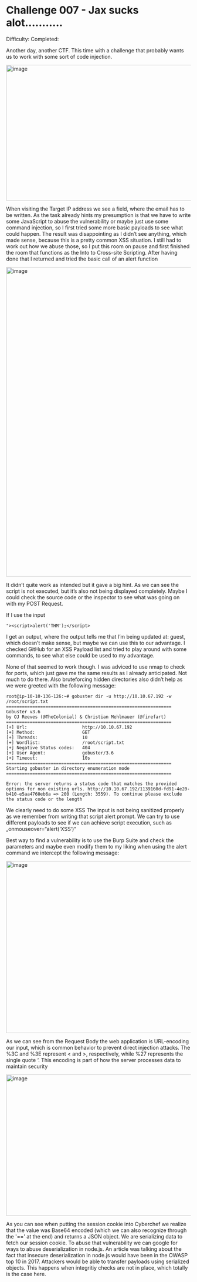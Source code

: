 # Challenge 007 - Jax sucks alot...........

Difficulty: 
Completed: 

Another day, another CTF. This time with a challenge that probably wants us to work with some sort of code injection.

<img width="758" height="369" alt="image" src="https://github.com/user-attachments/assets/112c5078-74bf-4851-a2c7-18ec2d95e298" />

When visiting the Target IP address we see a field, where the email has to be written. As the task already hints my presumption is that we have to write some JavaScript to abuse the vulnerability or maybe just use some command injection, so I first tried some more basic payloads to see what could happen. The result was disappointing as I didn’t see anything, which made sense, because this is a pretty common XSS situation. I still had to work out how we abuse those, so I put this room on pause and first finished the room that functions as the Into to Cross-site Scripting.
After having done that I returned and tried the basic call of an alert function

<img width="985" height="842" alt="image" src="https://github.com/user-attachments/assets/caa8d1e1-7556-48db-baf8-86d0fb0766a8" />

It didn’t quite work as intended but it gave a big hint. As we can see the script is not executed, but it’s also not being displayed completely. Maybe I could check the source code or the inspector to see what was going on with my POST Request.

If I use the input 
```
"><script>alert('THM');</script>
```
I get an output, where the output tells me that I’m being updated at: guest, which doesn’t make sense, but maybe we can use this to our advantage. 
I checked GitHub for an XSS Payload list and tried to play around with some commands, to see what else could be used to my advantage.

None of that seemed to work though. I was adviced to use nmap to check for ports, which just gave me the same results as I already anticipated. Not much to do there.
Also bruteforcing hidden directories also didn’t help as we were greeted with the following message:
```
root@ip-10-10-136-126:~# gobuster dir -u http://10.10.67.192 -w /root/script.txt
===============================================================
Gobuster v3.6
by OJ Reeves (@TheColonial) & Christian Mehlmauer (@firefart)
===============================================================
[+] Url:                     http://10.10.67.192
[+] Method:                  GET
[+] Threads:                 10
[+] Wordlist:                /root/script.txt
[+] Negative Status codes:   404
[+] User Agent:              gobuster/3.6
[+] Timeout:                 10s
===============================================================
Starting gobuster in directory enumeration mode
===============================================================

Error: the server returns a status code that matches the provided options for non existing urls. http://10.10.67.192/1139160d-fd91-4e20-b410-e5aa4760eb6a => 200 (Length: 3559). To continue please exclude the status code or the length
```

We clearly need to do some XSS 
The input is not being sanitized properly as we remember from writing that script alert prompt. We can try to use different payloads to see if we can achieve script execution, such as „onmouseover=“alert(‘XSS‘)“

Best way to find a vulnerability is to use the Burp Suite and check the parameters and maybe even modify them to my liking when using the alert command we intercept the following message:

<img width="956" height="468" alt="image" src="https://github.com/user-attachments/assets/fffcbd82-d1f3-4928-a409-84d24d2344d4" />

As we can see from the Request Body the web application is URL-encoding our input, which is common behavior to prevent direct injection attacks. The %3C and %3E represent < and >, respectively, while %27 represents the single quote ‘. This encoding is part of how the server processes data to maintain security

<img width="720" height="384" alt="image" src="https://github.com/user-attachments/assets/5219ff6e-bbce-4269-a8b7-f9568d87a9bd" />

As you can see when putting the session cookie into Cyberchef we realize that the value was Base64 encoded (which we can also recognize through the '==' at the end) and returns a JSON object. We are serializing data to fetch our session cookie. To abuse that vulnerability we can google for ways to abuse deserialization in node.js. An article was talking about the fact that insecure deserialization in node.js would have been in the OWASP top 10 in 2017. Attackers would be able to transfer payloads using serialized objects. This happens when integritiy checks are not in place, which totally is the case here.
